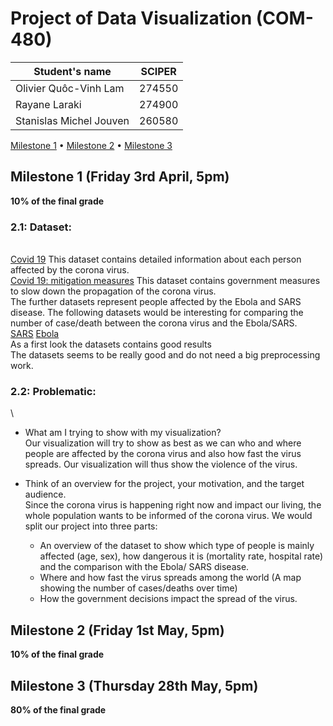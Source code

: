 # Project of Data Visualization (COM-480)

| Student's name | SCIPER |
| -------------- | ------ |
|Olivier Quôc-Vinh Lam |274550 |
|Rayane Laraki |274900 |
|Stanislas Michel Jouven |260580 |

[Milestone 1](#milestone-1-friday-3rd-april-5pm) • [Milestone 2](#milestone-2-friday-1st-may-5pm) • [Milestone 3](#milestone-3-thursday-28th-may-5pm)

## Milestone 1 (Friday 3rd April, 5pm)

**10% of the final grade**
### 2.1: Dataset:
\
[Covid 19](https://data.europa.eu/euodp/en/data/dataset/covid-19-coronavirus-data)
This dataset contains detailed information about each person affected by the corona virus. \
[Covid 19: mitigation measures](http://epidemicforecasting.org/containment)
This dataset contains government measures to slow down the propagation of the corona virus.
\
The further datasets represent people affected by the Ebola and SARS disease. The following datasets
would be interesting for comparing the number of case/death between the corona virus and the Ebola/SARS. \
[SARS](https://www.kaggle.com/imdevskp/sars-outbreak-2003-complete-dataset)
[Ebola](https://www.kaggle.com/imdevskp/ebola-outbreak-20142016-complete-dataset) \
As a first look the datasets contains good results
\
The datasets seems to be really good and do not need a big preprocessing work.

### 2.2: Problematic:
\
* What am I trying to show with my visualization? \
  Our visualization will try to show as best as we can who and where people are affected by the corona virus and also how fast the virus spreads. Our visualization will thus show the violence of the virus.

* Think of an overview for the project, your motivation, and the target audience.
\
  Since the corona virus is happening right now and impact our living, the whole population wants to be informed of the corona virus. We would split our project into three parts:
  - An overview of the dataset to show which type of people is mainly affected (age, sex), how dangerous it is (mortality rate, hospital rate) and the comparison with the Ebola/ SARS disease.
  - Where and how fast the virus spreads among the world (A map showing the number of cases/deaths over time)
  - How the government decisions impact the spread of the virus.


## Milestone 2 (Friday 1st May, 5pm)

**10% of the final grade**




## Milestone 3 (Thursday 28th May, 5pm)

**80% of the final grade**
